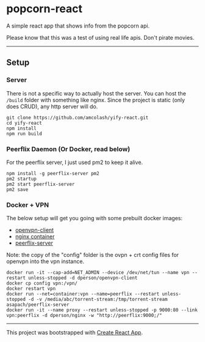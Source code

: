 # popcorn-react
A simple react app that shows info from the popcorn api.

Please know that this was a test of using real life apis. Don't pirate movies.

---

## Setup

### Server
There is not a specific way to actually host the server. You can host the `/build` folder with something like nginx. Since the project is static (only does CRUD), any http server will do.
```
git clone https://github.com/amcolash/yify-react.git
cd yify-react
npm install
npm run build
```

### Peerflix Daemon (Or Docker, read below)
For the peerflix server, I just used pm2 to keep it alive.
```
npm install -g peerflix-server pm2
pm2 startup
pm2 start peerflix-server
pm2 save
```

### Docker + VPN
The below setup will get you going with some prebuilt docker images:
- [openvpn-client](https://github.com/dperson/openvpn-client)
- [nginx container](https://github.com/dperson/nginx)
- [peerflix-server](https://github.com/asapach/peerflix-server)

Note: the copy of the "config" folder is the ovpn + crt config files for openvpn into the vpn instance.
```
docker run -it --cap-add=NET_ADMIN --device /dev/net/tun --name vpn --restart unless-stopped -d dperson/openvpn-client
docker cp config vpn:/vpn/
docker restart vpn
docker run --net=container:vpn --name=peerflix --restart unless-stopped -d -v /media/abc/torrent-stream:/tmp/torrent-stream asapach/peerflix-server
docker run -it --name proxy --restart unless-stopped -p 9000:80 --link vpn:peerflix -d dperson/nginx -w "http://peerflix:9000;/"
```

---

This project was bootstrapped with [Create React App](https://github.com/facebookincubator/create-react-app).
